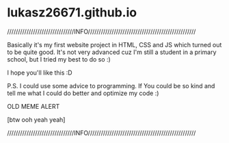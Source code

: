 # lukasz26671.github.io
///////////////////////////////INFO//////////////////////////////////////////////////

Basically it's my first website project in HTML, CSS and JS 
which turned out to be quite good. 
It's not very advanced cuz I'm still a student in a primary school, 
but I tried my best to do so :) 

I hope you'll like this :D

P.S. 
I could use some advice to programming.
If You could be so kind and tell me what I could do better and optimize my code :)

  OLD MEME ALERT
  
[btw ooh yeah yeah]

///////////////////////////////INFO//////////////////////////////////////////////////
